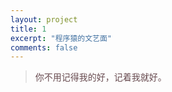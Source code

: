 ```yaml
---
layout: project
title: 1
excerpt: "程序猿的文艺面"
comments: false
---
```


<blockquote><p style="color:RGB(103, 74, 79);">你不用记得我的好，记着我就好。</p></blockquote>


